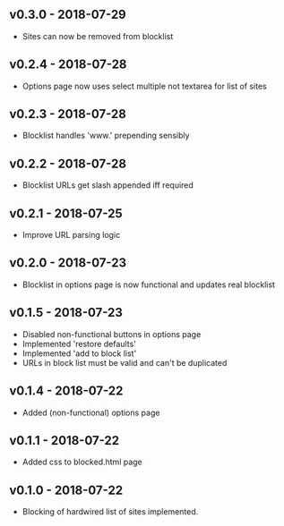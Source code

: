 ## v0.3.0 - 2018-07-29
* Sites can now be removed from blocklist

## v0.2.4 - 2018-07-28
* Options page now uses select multiple not textarea for list of sites

## v0.2.3 - 2018-07-28
* Blocklist handles 'www.' prepending sensibly

## v0.2.2 - 2018-07-28
* Blocklist URLs get slash appended iff required

## v0.2.1 - 2018-07-25
* Improve URL parsing logic

## v0.2.0 - 2018-07-23
* Blocklist in options page is now functional and updates real blocklist

## v0.1.5 - 2018-07-23
* Disabled non-functional buttons in options page
* Implemented 'restore defaults'
* Implemented 'add to block list'
* URLs in block list must be valid and can't be duplicated

## v0.1.4 - 2018-07-22
* Added (non-functional) options page

## v0.1.1 - 2018-07-22
* Added css to blocked.html page

## v0.1.0 - 2018-07-22
* Blocking of hardwired list of sites implemented.
